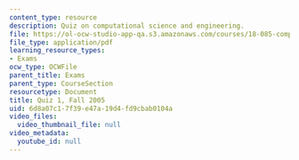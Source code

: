 ```yaml
---
content_type: resource
description: Quiz on computational science and engineering.
file: https://ol-ocw-studio-app-qa.s3.amazonaws.com/courses/18-085-computational-science-and-engineering-i-fall-2008/6d8a07c17f39e47a19d4fd9cbab0104a_q118085f05.pdf
file_type: application/pdf
learning_resource_types:
- Exams
ocw_type: OCWFile
parent_title: Exams
parent_type: CourseSection
resourcetype: Document
title: Quiz 1, Fall 2005
uid: 6d8a07c1-7f39-e47a-19d4-fd9cbab0104a
video_files:
  video_thumbnail_file: null
video_metadata:
  youtube_id: null
---
```

